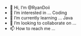 - 👋 Hi, I’m @RyanDoii
- 👀 I’m interested in ... Coding
- 🌱 I’m currently learning ... Java
- 💞️ I’m looking to collaborate on ...
- 📫 How to reach me ...

<!---
RyanDoii/RyanDoii is a ✨ special ✨ repository because its `README.md` (this file) appears on your GitHub profile.
You can click the Preview link to take a look at your changes.
--->
